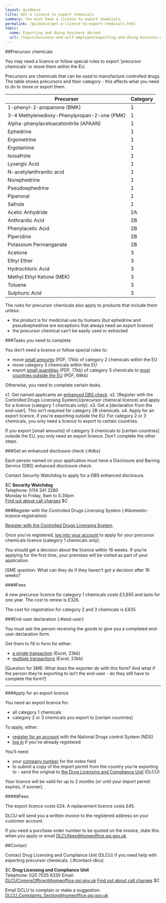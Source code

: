 ```yaml
---
layout: guidance
title: Get a licence to export chemicals
summary: You must have a licence to export chemicals.
permalink: /guidance/get-a-licence-to-export-chemicals.html
topic:
  name: Exporting and doing business abroad
  url: /topic/business-and-self-employed/exporting-and-doing-business-abroad.html
---
```


##Precursor chemicals

You may need a licence or follow special rules to export ‘precursor chemicals’ or move them within the EU. 

Precursors are  chemicals that can be used to manufacture controlled drugs. The table shows precursors and their category - this affects what you need to do to move or export them.


| Precursor                                   | Category |
|---------------------------------------------|----------|
| 1-phenyl-2-propanone (BMK)                  | 1        |
| 3-4 Methylenedioxy-Phenylpropan-2-one (PMK) | 1        |
| Alpha-phenylacetoacetonitrile (APAAN)       | 1        |
| Ephedrine                                   | 1        |
| Ergometrine                                 | 1        |
| Ergotamine                                  | 1        |
| Isosafrole                                  | 1        |
| Lysergic Acid                               | 1        |
| N-acetylanthranilic acid                    | 1        |
| Norephedrine                                | 1        |
| Pseudoephedrine                             | 1        |
| Piperonal                                   | 1        |
| Safrole                                     | 1        |
| Acetic Anhydride                            | 2A       |
| Anthranilic Acid                            | 2B       |
| Phenylacetic Acid                           | 2B       |
| Piperidine                                  | 2B       |
| Potassium Permanganate                      | 2B       |
| Acetone                                     | 3        |
| Ethyl Ether                                 | 3        |
| Hydrochloric Acid                           | 3        |
| Methyl Ethyl Ketone (MEK)                   | 3        |
| Toluene                                     | 3        |
| Sulphuric Acid                              | 3        |

The rules for precursor chemicals also apply to products that include them unless:

- the product is for medicinal use by humans (but ephedrine and pseudoephedrine are exceptions that always need an export licence)
- the precursor chemical can’t be easily used or extracted 

###Tasks you need to complete

You don’t need a licence or follow special rules to:

- move [small amounts](https://www.gov.uk/government/uploads/system/uploads/attachment_data/file/523889/5_-_Precursor_Wallchart_-_Domestic-_May_2016.pdf) (PDF, 17kb) of category 2 chemicals within the EU
- move category 3 chemicals within the EU
- export [small quantities](https://www.gov.uk/government/uploads/system/uploads/attachment_data/file/523889/5_-_Precursor_Wallchart_-_Domestic-_May_2016.pdf) (PDF, 17kb) of category 3 chemicals to [most countries outside the EU](https://www.gov.uk/government/uploads/system/uploads/attachment_data/file/523144/4_-_Precursor_Chemical_import_and_export_wallchart__v02-2016_.pdf) (PDF, 69kb)

Otherwise, you need to complete certain tasks.

s1. Get named applicants an [enhanced DBS check](#dbs).
s2. [Register with the Controlled Drugs Licensing System](/precursor chemical licence) and apply for a licence (category 1 chemicals only).
s3. Get a [declaration from the end-user]. This isn’t required for category 2B chemicals.
s4. Apply for an export licence, if you’re exporting outside the EU. For category 2 or 3 chemicals, you only need a licence to export to certain countries.

If you export [small amounts] of category 3 chemicals to [certain countries] outside the EU, you only need an export licence. Don’t complete the other steps.

###Get an enhanced disclosure check
{:#dbs}

Each person named on your application must have a Disclosure and Barring Service (DBS) enhanced disclosure check. 

Contact Security Watchdog to apply for a DBS enhanced disclosure.

$C
**Security Watchdog**  
Telephone: 0114 241 3280  
Monday to Friday, 9am to 5:30pm  
[Find out about call charges](/call-charges)
$C

###Register with the Controlled Drugs Licensing System
{:#domestic-licence-registration}

[Register with the Controlled Drugs Licensing System](https://eforms.homeoffice.gov.uk/outreach/drugs_registration.ofml). 

Once you’ve registered, [log into your account](https://eforms.homeoffice.gov.uk/outreach/DrugsConsole.ofml) to apply for your precursor chemicals licence (category 1 chemicals only).

You should get a decision about the licence within 16 weeks. If you’re applying for the first time, your premises will be visited as part of your application.

[SME question: What can they do if they haven't got a decision after 16 weeks?

####Fees

A new precursor licence for category 1 chemicals costs £3,655 and lasts for one year. The cost to renew is £326. 

The cost for registration for category 2 and 3 chemicals is £435.

###End-user declaration
{:#end-user}

You must ask the person receiving the goods to give you a completed end-user declaration form.

Get them to fill in form for either:

- [a single transaction](https://www.gov.uk/government/uploads/system/uploads/attachment_data/file/98062/customer-dec-1-2-individual.xls) (Excel, 23kb)
- [multiple transactions](https://www.gov.uk/government/uploads/system/uploads/attachment_data/file/98061/customer-dec-1-2-multiple.xls) (Excel, 23kb)

[Question for SME: What does the exporter do with this form? And what if the person they’re exporting to isn’t the end-user - do they still have to complete the form?]

---
###Apply for an export licence

You need an export licence for:

- all category 1 chemicals
- category 2 or 3 chemicals you export to [certain countries]

To apply, either:

- [register for an account](https://dlcu.homeoffice.gov.uk/UserRegForm.aspx) with the National Drugs control System (NDS)
- [log in](https://dlcu.homeoffice.gov.uk/Login.aspx) if you’ve already registered

You’ll need:

- your [company number](https://www.gov.uk/get-information-about-a-company) for the notes field
- to submit a copy of the import permit from the country you’re exporting to - send the original to [the Drug Licensing and Compliance Unit](#contact-dlcu) (DLCU)

Your licence will be valid for up to 2 months (or until your import permit expires, if sooner).

#####Fees

The export licence costs £24. A replacement licence costs £45.

DLCU will send you a written invoice to the registered address on your customer account.

If you need a purchase order number to be quoted on the invoice, state this when you apply or email [DLCUfees@homeoffice.gsi.gov.uk](DLCUCommsOfficer@homeoffice.gsi.gov.uk).

##Contact

Contact Drug Licensing and Compliance Unit (DLCU) if you need help with exporting precursor chemicals.
{:#contact-dlcu}

$C
**Drug Licensing and Compliance Unit**  
Telephone: 020 7035 6330
Email: [DLCUCommsOfficer@homeoffice.gsi.gov.uk](Mailto:DLCUCommsOfficer@homeoffice.gsi.gov.uk)
[Find out about call charges](/call-charges)
$C

Email DCLU to complain or make a suggestion: DLCU_Complaints_Section@homeoffice.gsi.gov.uk 
